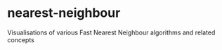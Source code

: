 # nearest-neighbour
Visualisations of various Fast Nearest Neighbour algorithms and related concepts
